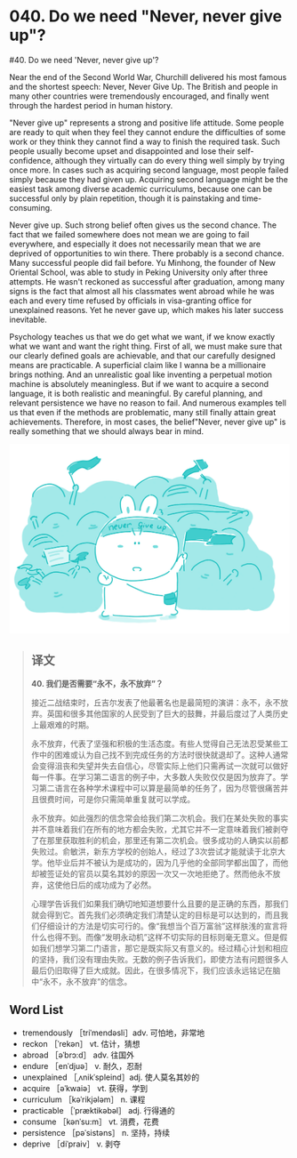 # 040. Do we need "Never, never give up"?

\#40. Do we need 'Never, never give up'?

Near the end of the Second World War, Churchill delivered his most famous and the shortest speech: Never, Never Give Up. The British and people in many other countries were tremendously encouraged, and finally went through the hardest period in human history.

"Never give up" represents a strong and positive life attitude. Some people are ready to quit when they feel they cannot endure the difficulties of some work or they think they cannot find a way to finish the required task. Such people usually become upset and disappointed and lose their self-confidence, although they virtually can do every thing well simply by trying once more. In cases such as acquiring second language, most people failed simply because they had given up. Acquiring second language might be the easiest task among diverse academic curriculums, because one can be successful only by plain repetition, though it is painstaking and time-consuming.

Never give up. Such strong belief often gives us the second chance. The fact that we failed somewhere does not mean we are going to fail everywhere, and especially it does not necessarily mean that we are deprived of opportunities to win there. There probably is a second chance. Many successful people did fail before. Yu Minhong, the founder of New Oriental School, was able to study in Peking University only after three attempts. He wasn't reckoned as successful after graduation, among many signs is the fact that almost all his classmates went abroad while he was each and every time refused by officials in visa-granting office for unexplained reasons. Yet he never gave up, which makes his later success inevitable.

Psychology teaches us that we do get what we want, if we know exactly what we want and want the right thing. First of all, we must make sure that our clearly defined goals are achievable, and that our carefully designed means are practicable. A superficial claim like I wanna be a millionaire brings nothing. And an unrealistic goal like inventing a perpetual motion machine is absolutely meaningless. But if we want to acquire a second language, it is both realistic and meaningful. By careful planning, and relevant persistence we have no reason to fail. And numerous examples tell us that even if the methods are problematic, many still finally attain great achievements. Therefore, in most cases, the belief"Never, never give up" is really something that we should always bear in mind.

![](.gitbook/assets/toefl-ibt-high-score-essays-040.jpg)

> ## 译文
>
> **40. 我们是否需要“永不，永不放弃”？**
>
> 接近二战结束时，丘吉尔发表了他最著名也是最简短的演讲：永不，永不放弃。英国和很多其他国家的人民受到了巨大的鼓舞，并最后度过了人类历史上最艰难的时期。
>
> 永不放弃，代表了坚强和积极的生活态度。有些人觉得自己无法忍受某些工作中的困难或认为自己找不到完成任务的方法时很快就退却了。这种人通常会变得沮丧和失望并失去自信心，尽管实际上他们只需再试一次就可以做好每一件事。在学习第二语言的例子中，大多数人失败仅仅是因为放弃了。学习第二语言在各种学术课程中可以算是最简单的任务了，因为尽管很痛苦并且很费时间，可是你只需简单重复就可以学成。
>
> 永不放弃。如此强烈的信念常会给我们第二次机会。我们在某处失败的事实并不意味着我们在所有的地方都会失败，尤其它并不一定意味着我们被剥夺了在那里获取胜利的机会，那里还有第二次机会。很多成功的人确实以前都失败过。俞敏洪，新东方学校的创始人，经过了3次尝试才能就读于北京大学。他毕业后并不被认为是成功的，因为几乎他的全部同学都出国了，而他却被签证处的官员以莫名其妙的原因一次又一次地拒绝了。然而他永不放弃，这使他日后的成功成为了必然。
>
> 心理学告诉我们如果我们确切地知道想要什么且要的是正确的东西，那我们就会得到它。首先我们必须确定我们清楚认定的目标是可以达到的，而且我们仔细设计的方法是切实可行的。像“我想当个百万富翁”这样肤浅的宣言将什么也得不到。而像“发明永动机”这样不切实际的目标则毫无意义。但是假如我们想学习第二门语言，那它是既实际又有意义的。经过精心计划和相应的坚持，我们没有理由失败。无数的例子告诉我们，即使方法有问题很多人最后仍旧取得了巨大成就。因此，在很多情况下，我们应该永远铭记在脑中“永不，永不放弃”的信念。

## Word List

* tremendously ［triˈmendəsli］adv. 可怕地，非常地
* reckon ［ˈrekən］ vt. 估计，猜想
* abroad ［əˈbrɔ:d］ adv. 往国外
* endure ［enˈdjuə］ v. 耐久，忍耐
* unexplained ［ˌʌnikˈspleind］adj. 使人莫名其妙的
* acquire ［əˈkwaiə］ vt. 获得，学到
* curriculum ［kəˈrikjələm］ n. 课程
* practicable ［ˈpræktikəbəl］ adj. 行得通的
* consume ［kənˈsu:m］ vt. 消费，花费
* persistence ［pəˈsistəns］ n. 坚持，持续
* deprive ［diˈpraiv］ v. 剥夺

